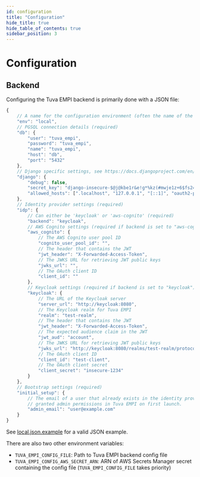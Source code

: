 ```yaml
---
id: configuration
title: "Configuration"
hide_title: true
hide_table_of_contents: true
sidebar_position: 3
---
```


# Configuration

## Backend

Configuring the Tuva EMPI backend is primarily done with a JSON file:

```js
{
    // A name for the configuration environment (often the name of the environment you are deploying to) (required)
    "env": "local",
    // PGSQL connection details (required)
    "db": {
        "user": "tuva_empi",
        "password": "tuva_empi",
        "name": "tuva_empi",
        "host": "db",
        "port": "5432"
    },
    // Django specific settings, see https://docs.djangoproject.com/en/5.2/topics/settings/ (required)
    "django": {
        "debug": false,
        "secret_key": "django-insecure-$@j@kbe1r&e!g*%kz(#mwje1z+6$fs24m6h4rukhkmsi))l8vg",
        "allowed_hosts": [".localhost", "127.0.0.1", "[::1]", "oauth2-proxy"]
    },
    // Identity provider settings (required)
    "idp": {
        // Can either be 'keycloak' or 'aws-cognito' (required)
        "backend": "keycloak",
        // AWS Cognito settings (required if backend is set to "aws-cognito")
        "aws_cognito": {
            // The AWS Cognito user pool ID
            "cognito_user_pool_id": "",
            // The header that contains the JWT
            "jwt_header": "X-Forwarded-Access-Token",
            // The JWKS URL for retrieving JWT public keys
            "jwks_url": "",
            // The OAuth client ID
            "client_id": ""
        },
        // Keycloak settings (required if backend is set to "keycloak")
        "keycloak": {
            // The URL of the Keycloak server
            "server_url": "http://keycloak:8080",
            // The Keycloak realm for Tuva EMPI
            "realm": "test-realm",
            // The header that contains the JWT
            "jwt_header": "X-Forwarded-Access-Token",
            // The expected audience claim in the JWT
            "jwt_aud": "account",
            // The JWKS URL for retrieving JWT public keys
            "jwks_url": "http://keycloak:8080/realms/test-realm/protocol/openid-connect/certs",
            // The OAuth client ID
            "client_id": "test-client",
            // The OAuth client secret
            "client_secret": "insecure-1234"
        }
    },
    // Bootstrap settings (required)
    "initial_setup": {
        // The email of a user that already exists in the identity provider. This user will be
        // granted admin permissions in Tuva EMPI on first launch.
        "admin_email": "user@example.com"
    }
}
```

See [local.json.example](https://github.com/tuva-health/tuva_empi/blob/main/backend/config/local.json.example) for a valid JSON example.

There are also two other environment variables:

- `TUVA_EMPI_CONFIG_FILE`: Path to Tuva EMPI backend config file
- `TUVA_EMPI_CONFIG_AWS_SECRET_ARN`: ARN of AWS Secrets Manager secret containing the config file (`TUVA_EMPI_CONFIG_FILE` takes priority)
